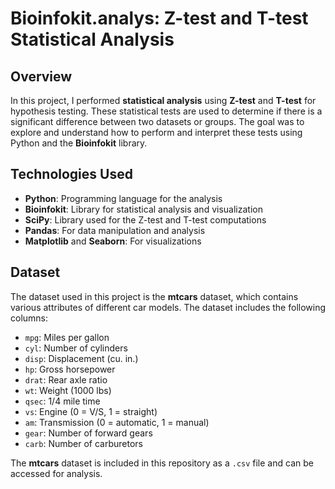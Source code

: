 # Bioinfokit.analys: Z-test and T-test Statistical Analysis

## Overview

In this project, I performed **statistical analysis** using **Z-test** and **T-test** for hypothesis testing. These statistical tests are used to determine if there is a significant difference between two datasets or groups. The goal was to explore and understand how to perform and interpret these tests using Python and the **Bioinfokit** library.

## Technologies Used

- **Python**: Programming language for the analysis
- **Bioinfokit**: Library for statistical analysis and visualization
- **SciPy**: Library used for the Z-test and T-test computations
- **Pandas**: For data manipulation and analysis
- **Matplotlib** and **Seaborn**: For visualizations

## Dataset

The dataset used in this project is the **mtcars** dataset, which contains various attributes of different car models. The dataset includes the following columns:

- `mpg`: Miles per gallon
- `cyl`: Number of cylinders
- `disp`: Displacement (cu. in.)
- `hp`: Gross horsepower
- `drat`: Rear axle ratio
- `wt`: Weight (1000 lbs)
- `qsec`: 1/4 mile time
- `vs`: Engine (0 = V/S, 1 = straight)
- `am`: Transmission (0 = automatic, 1 = manual)
- `gear`: Number of forward gears
- `carb`: Number of carburetors

The **mtcars** dataset is included in this repository as a `.csv` file and can be accessed for analysis.
